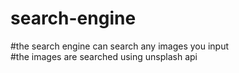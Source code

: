 # search-engine
#the search engine can search any images you input
<br>#the images are searched using unsplash api
